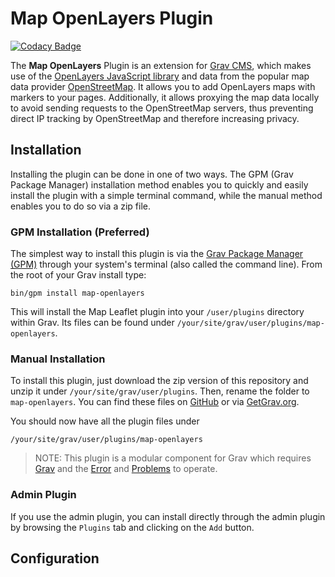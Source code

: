 # Map OpenLayers Plugin

[![Codacy Badge](https://app.codacy.com/project/badge/Grade/4801382c78e446ca81f46b21de3f35a3)](https://app.codacy.com/gh/tazinc/grav-plugin-map-openlayers/dashboard?utm_source=gh&utm_medium=referral&utm_content=&utm_campaign=Badge_grade)

The **Map OpenLayers** Plugin is an extension for [Grav CMS](https://getgrav.org/), which makes use of the [OpenLayers JavaScript library](https://openlayers.org/) and data from the popular map data provider [OpenStreetMap](https://www.openstreetmap.org). It allows you to add OpenLayers maps with markers to your pages. Additionally, it allows proxying the map data locally to avoid sending requests to the OpenStreetMap servers, thus preventing direct IP tracking by OpenStreetMap and therefore increasing privacy.

## Installation

Installing the plugin can be done in one of two ways. The GPM (Grav Package Manager) installation method enables you to quickly and easily install the plugin with a simple terminal command, while the manual method enables you to do so via a zip file.

### GPM Installation (Preferred)

The simplest way to install this plugin is via the [Grav Package Manager (GPM)](http://learn.getgrav.org/advanced/grav-gpm) through your system's terminal (also called the command line).  From the root of your Grav install type:

    bin/gpm install map-openlayers

This will install the Map Leaflet plugin into your `/user/plugins` directory within Grav. Its files can be found under `/your/site/grav/user/plugins/map-openlayers`.

### Manual Installation

To install this plugin, just download the zip version of this repository and unzip it under `/your/site/grav/user/plugins`. Then, rename the folder to `map-openlayers`. You can find these files on [GitHub](https://github.com/finanalyst/grav-plugin-map-leaflet) or via [GetGrav.org](http://getgrav.org/downloads/plugins#extras).

You should now have all the plugin files under

    /your/site/grav/user/plugins/map-openlayers

> NOTE: This plugin is a modular component for Grav which requires [Grav](http://github.com/getgrav/grav) and the [Error](https://github.com/getgrav/grav-plugin-error) and [Problems](https://github.com/getgrav/grav-plugin-problems) to operate.

### Admin Plugin

If you use the admin plugin, you can install directly through the admin plugin by browsing the `Plugins` tab and clicking on the `Add` button.

## Configuration